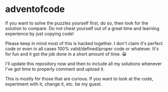 # adventofcode
If you want to solve the puzzles yourself first, do so, then look for the solution to compare. Do not cheat yourself out of a great time and learning experience by just copying code!

Please keep in mind most of this is hacked together. I don't claim it's perfect code or even in all cases 100% valid/defined/proper code or whatever. It's for fun and it got the job done in a short amount of time. 😀

I'll update this repository now and then to include all my solutions whenever I've got time to properly comment and upload it.

This is mostly for those that are curious. If you want to look at the code, experiment with it, change it, etc. be my guest.

